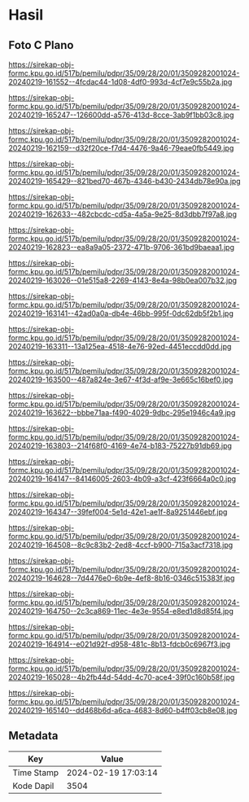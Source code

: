 # Hasil

## Foto C Plano

https://sirekap-obj-formc.kpu.go.id/517b/pemilu/pdpr/35/09/28/20/01/3509282001024-20240219-161552--4fcdac44-1d08-4df0-993d-4cf7e9c55b2a.jpg

https://sirekap-obj-formc.kpu.go.id/517b/pemilu/pdpr/35/09/28/20/01/3509282001024-20240219-165247--126600dd-a576-413d-8cce-3ab9f1bb03c8.jpg

https://sirekap-obj-formc.kpu.go.id/517b/pemilu/pdpr/35/09/28/20/01/3509282001024-20240219-162159--d32f20ce-f7d4-4476-9a46-79eae0fb5449.jpg

https://sirekap-obj-formc.kpu.go.id/517b/pemilu/pdpr/35/09/28/20/01/3509282001024-20240219-165429--821bed70-467b-4346-b430-2434db78e90a.jpg

https://sirekap-obj-formc.kpu.go.id/517b/pemilu/pdpr/35/09/28/20/01/3509282001024-20240219-162633--482cbcdc-cd5a-4a5a-9e25-8d3dbb7f97a8.jpg

https://sirekap-obj-formc.kpu.go.id/517b/pemilu/pdpr/35/09/28/20/01/3509282001024-20240219-162823--ea8a9a05-2372-471b-9706-361bd9baeaa1.jpg

https://sirekap-obj-formc.kpu.go.id/517b/pemilu/pdpr/35/09/28/20/01/3509282001024-20240219-163026--01e515a8-2269-4143-8e4a-98b0ea007b32.jpg

https://sirekap-obj-formc.kpu.go.id/517b/pemilu/pdpr/35/09/28/20/01/3509282001024-20240219-163141--42ad0a0a-db4e-46bb-995f-0dc62db5f2b1.jpg

https://sirekap-obj-formc.kpu.go.id/517b/pemilu/pdpr/35/09/28/20/01/3509282001024-20240219-163311--13a125ea-4518-4e76-92ed-4451eccdd0dd.jpg

https://sirekap-obj-formc.kpu.go.id/517b/pemilu/pdpr/35/09/28/20/01/3509282001024-20240219-163500--487a824e-3e67-4f3d-af9e-3e665c16bef0.jpg

https://sirekap-obj-formc.kpu.go.id/517b/pemilu/pdpr/35/09/28/20/01/3509282001024-20240219-163622--bbbe71aa-f490-4029-9dbc-295e1946c4a9.jpg

https://sirekap-obj-formc.kpu.go.id/517b/pemilu/pdpr/35/09/28/20/01/3509282001024-20240219-163803--214f68f0-4169-4e74-b183-75227b91db69.jpg

https://sirekap-obj-formc.kpu.go.id/517b/pemilu/pdpr/35/09/28/20/01/3509282001024-20240219-164147--84146005-2603-4b09-a3cf-423f6664a0c0.jpg

https://sirekap-obj-formc.kpu.go.id/517b/pemilu/pdpr/35/09/28/20/01/3509282001024-20240219-164347--39fef004-5e1d-42e1-ae1f-8a9251446ebf.jpg

https://sirekap-obj-formc.kpu.go.id/517b/pemilu/pdpr/35/09/28/20/01/3509282001024-20240219-164508--8c9c83b2-2ed8-4ccf-b900-715a3acf7318.jpg

https://sirekap-obj-formc.kpu.go.id/517b/pemilu/pdpr/35/09/28/20/01/3509282001024-20240219-164628--7d4476e0-6b9e-4ef8-8b16-0346c515383f.jpg

https://sirekap-obj-formc.kpu.go.id/517b/pemilu/pdpr/35/09/28/20/01/3509282001024-20240219-164750--2c3ca869-11ec-4e3e-9554-e8ed1d8d85f4.jpg

https://sirekap-obj-formc.kpu.go.id/517b/pemilu/pdpr/35/09/28/20/01/3509282001024-20240219-164914--e021d92f-d958-481c-8b13-fdcb0c6967f3.jpg

https://sirekap-obj-formc.kpu.go.id/517b/pemilu/pdpr/35/09/28/20/01/3509282001024-20240219-165028--4b2fb44d-54dd-4c70-ace4-39f0c160b58f.jpg

https://sirekap-obj-formc.kpu.go.id/517b/pemilu/pdpr/35/09/28/20/01/3509282001024-20240219-165140--dd468b6d-a6ca-4683-8d60-b4ff03cb8e08.jpg


## Metadata

| Key        | Value               |
| ---------- | ------------------- |
| Time Stamp | 2024-02-19 17:03:14 |
| Kode Dapil | 3504                |



